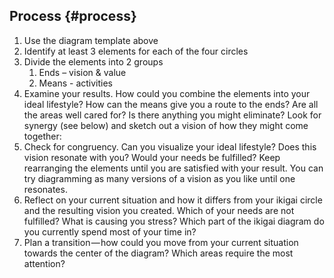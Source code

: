 ## Process {#process}

1.  Use the diagram template above
2.  Identify at least 3 elements for each of the four circles
3.  Divide the elements into 2 groups
    1.  Ends – vision &amp; value
    2.  Means - activities
4.  Examine your results. How could you combine the elements into your ideal lifestyle? How can the means give you a route to the ends? Are all the areas well cared for? Is there anything you might eliminate? Look for synergy (see below) and sketch out a vision of how they might come together:
5.  Check for congruency. Can you visualize your ideal lifestyle? Does this vision resonate with you? Would your needs be fulfilled? Keep rearranging the elements until you are satisfied with your result. You can try diagramming as many versions of a vision as you like until one resonates.
6.  Reflect on your current situation and how it differs from your ikigai circle and the resulting vision you created. Which of your needs are not fulfilled? What is causing you stress? Which part of the ikigai diagram do you currently spend most of your time in?
7.  Plan a transition — how could you move from your current situation towards the center of the diagram? Which areas require the most attention?